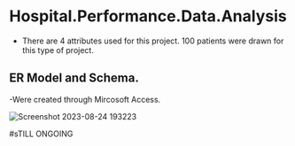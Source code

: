 # Hospital.Performance.Data.Analysis
- There are 4 attributes used for this project. 100 patients were drawn for this type of project.


## ER Model and Schema.
-Were created through Mircosoft Access.

![Screenshot 2023-08-24 193223](https://github.com/lois4801/Hospital.Performance.Data.Analysis/assets/96842662/a6c39f36-ea3d-441d-a8bb-10490e296755)



#sTILL ONGOING
